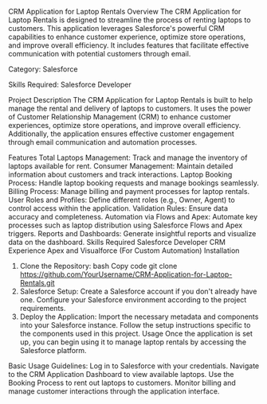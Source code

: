 CRM Application for Laptop Rentals
Overview
The CRM Application for Laptop Rentals is designed to streamline the process of renting laptops to customers. This application leverages Salesforce's powerful CRM capabilities to enhance customer experience, optimize store operations, and improve overall efficiency. It includes features that facilitate effective communication with potential customers through email.

Category:
Salesforce

Skills Required:
Salesforce Developer

Project Description
The CRM Application for Laptop Rentals is built to help manage the rental and delivery of laptops to customers. It uses the power of Customer Relationship Management (CRM) to enhance customer experiences, optimize store operations, and improve overall efficiency. Additionally, the application ensures effective customer engagement through email communication and automation processes.

Features
Total Laptops Management: Track and manage the inventory of laptops available for rent.
Consumer Management: Maintain detailed information about customers and track interactions.
Laptop Booking Process: Handle laptop booking requests and manage bookings seamlessly.
Billing Process: Manage billing and payment processes for laptop rentals.
User Roles and Profiles: Define different roles (e.g., Owner, Agent) to control access within the application.
Validation Rules: Ensure data accuracy and completeness.
Automation via Flows and Apex: Automate key processes such as laptop distribution using Salesforce Flows and Apex triggers.
Reports and Dashboards: Generate insightful reports and visualize data on the dashboard.
Skills Required
Salesforce Developer
CRM Experience
Apex and Visualforce (For Custom Automation)
Installation
1. Clone the Repository:
bash
Copy code
git clone https://github.com/YourUsername/CRM-Application-for-Laptop-Rentals.git
2. Salesforce Setup:
Create a Salesforce account if you don't already have one.
Configure your Salesforce environment according to the project requirements.
3. Deploy the Application:
Import the necessary metadata and components into your Salesforce instance.
Follow the setup instructions specific to the components used in this project.
Usage
Once the application is set up, you can begin using it to manage laptop rentals by accessing the Salesforce platform.

Basic Usage Guidelines:
Log in to Salesforce with your credentials.
Navigate to the CRM Application Dashboard to view available laptops.
Use the Booking Process to rent out laptops to customers.
Monitor billing and manage customer interactions through the application interface.
